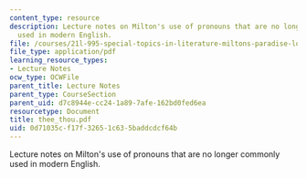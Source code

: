 ```yaml
---
content_type: resource
description: Lecture notes on Milton's use of pronouns that are no longer commonly
  used in modern English.
file: /courses/21l-995-special-topics-in-literature-miltons-paradise-lost-january-iap-2008/0d71035cf17f32651c635baddcdcf64b_thee_thou.pdf
file_type: application/pdf
learning_resource_types:
- Lecture Notes
ocw_type: OCWFile
parent_title: Lecture Notes
parent_type: CourseSection
parent_uid: d7c8944e-cc24-1a89-7afe-162bd0fed6ea
resourcetype: Document
title: thee_thou.pdf
uid: 0d71035c-f17f-3265-1c63-5baddcdcf64b
---
```

Lecture notes on Milton's use of pronouns that are no longer commonly used in modern English.

